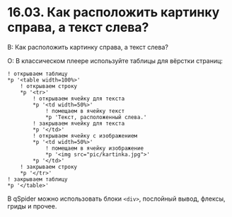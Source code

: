 # 16.03. Как расположить картинку справа, а текст слева?
<!-- [:faq_16_03] -->

В: Как расположить картинку справа, а текст слева?

О:
В классическом плеере используйте таблицы для вёрстки страниц:
```qsp
! открываем таблицу
*p '<table width=100%>'
	! открываем строку
	*p '<tr>'
		! открываем ячейку для текста
		*p '<td width=50%>'
			! помещаем в ячейку текст
			*p 'Текст, расположенный слева.'
		! закрываем ячейку для текста
		*p '</td>'
		! открываем ячейку с изображением
		*p '<td width=50%>'
			! помещаем в ячейку изображение
			*p '<img src="pic/kartinka.jpg">'
		*p '</td>'
	! закрываем строку
	*p '</tr>'
! закрываем таблицу
*p '</table>'
```
В qSpider можно использовать блоки `<div>`, послойный вывод, флексы, гриды и прочее.
